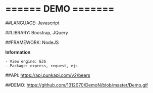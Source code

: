 
# ====== DEMO =======

##LANGUAGE: Javascript 

##LIBRARY: Boostrap, JQuery 

##FRAMEWORK: NodeJS 

**Information**
```
- View engine: EJS
- Package: express, request, ejs
```

##API: https://api.punkapi.com/v2/beers

##DEMO: https://github.com/1312070/DemoN/blob/master/Demo.gif

